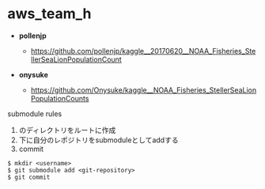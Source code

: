 # aws_team_h

- __pollenjp__
  - https://github.com/pollenjp/kaggle__20170620__NOAA_Fisheries_StellerSeaLionPopulationCount

- __onysuke__
  - https://github.com/Onysuke/kaggle__NOAA_Fisheries_StellerSeaLionPopulationCounts

submodule rules
1. <username>のディレクトリをルートに作成
1. <username>下に自分のレポジトリをsubmoduleとしてaddする
1. commit

```
$ mkdir <username>
$ git submodule add <git-repository>
$ git commit
```


